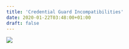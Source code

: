 ```yaml
---
title: 'Credential Guard Incompatibilities'
date: 2020-01-22T03:48:00+01:00
draft: false
---
```


[![](https://1.bp.blogspot.com/-rtnSR4rQMkU/Xie30mD8C2I/AAAAAAAAv2Q/asMaQDaHF90V4q1CX979nJxlIC3U9IfEwCLcBGAsYHQ/s640/rate00276%2B9.47.23%2BPM%2B1-21-2020%2B.png)](https://1.bp.blogspot.com/-rtnSR4rQMkU/Xie30mD8C2I/AAAAAAAAv2Q/asMaQDaHF90V4q1CX979nJxlIC3U9IfEwCLcBGAsYHQ/s1600/rate00276%2B9.47.23%2BPM%2B1-21-2020%2B.png)